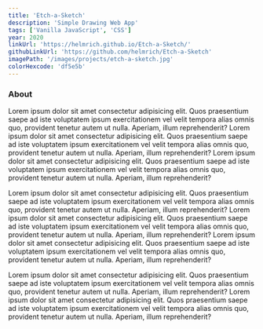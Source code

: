 ```yaml
---
title: 'Etch-a-Sketch'
description: 'Simple Drawing Web App'
tags: ['Vanilla JavaScript', 'CSS']
year: 2020
linkUrl: 'https://helmrich.github.io/Etch-a-Sketch/'
githubLinkUrl: 'https://github.com/helmrich/Etch-a-Sketch'
imagePath: '/images/projects/etch-a-sketch.jpg'
colorHexcode: 'df5e5b'
---
```


### About

Lorem ipsum dolor sit amet consectetur adipisicing elit. Quos praesentium saepe ad iste voluptatem ipsum exercitationem vel velit tempora alias omnis quo, provident tenetur autem ut nulla. Aperiam, illum reprehenderit? Lorem ipsum dolor sit amet consectetur adipisicing elit. Quos praesentium saepe ad iste voluptatem ipsum exercitationem vel velit tempora alias omnis quo, provident tenetur autem ut nulla. Aperiam, illum reprehenderit? Lorem ipsum dolor sit amet consectetur adipisicing elit. Quos praesentium saepe ad iste voluptatem ipsum exercitationem vel velit tempora alias omnis quo, provident tenetur autem ut nulla. Aperiam, illum reprehenderit?

Lorem ipsum dolor sit amet consectetur adipisicing elit. Quos praesentium saepe ad iste voluptatem ipsum exercitationem vel velit tempora alias omnis quo, provident tenetur autem ut nulla. Aperiam, illum reprehenderit? Lorem ipsum dolor sit amet consectetur adipisicing elit. Quos praesentium saepe ad iste voluptatem ipsum exercitationem vel velit tempora alias omnis quo, provident tenetur autem ut nulla. Aperiam, illum reprehenderit? Lorem ipsum dolor sit amet consectetur adipisicing elit. Quos praesentium saepe ad iste voluptatem ipsum exercitationem vel velit tempora alias omnis quo, provident tenetur autem ut nulla. Aperiam, illum reprehenderit?

Lorem ipsum dolor sit amet consectetur adipisicing elit. Quos praesentium saepe ad iste voluptatem ipsum exercitationem vel velit tempora alias omnis quo, provident tenetur autem ut nulla. Aperiam, illum reprehenderit? Lorem ipsum dolor sit amet consectetur adipisicing elit. Quos praesentium saepe ad iste voluptatem ipsum exercitationem vel velit tempora alias omnis quo, provident tenetur autem ut nulla. Aperiam, illum reprehenderit?
